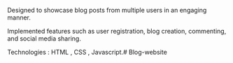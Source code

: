 Designed to showcase blog posts from multiple users in an engaging manner.

Implemented features such as user registration, blog creation, commenting, and social media sharing.  

Technologies : HTML , CSS , Javascript.# Blog-website
